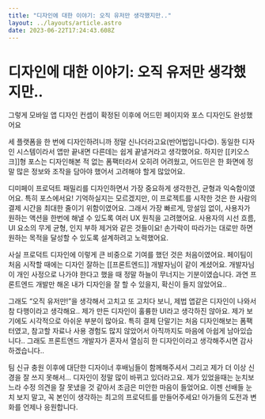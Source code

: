 ```yaml
---
title: "디자인에 대한 이야기: 오직 유저만 생각했지만.."
layout: ../layouts/article.astro
date: 2023-06-22T17:24:43.608Z
---
```


# 디자인에 대한 이야기: 오직 유저만 생각했지만..

그렇게 모바일 앱 디자인 컨셉이 확정된 이후에 어드민 페이지와 포스 디자인도 완성했어요

세 플랫폼을 한 번에 디자인하려니까 정말 신나더라고요(반어법입니다😊). 동일한 디자인 시스템이라서 앱만 끝내면 다른데는 쉽게 끝낼거라고 생각했어요. 하지만 [[키오스크]]형 포스는 디자인해본 적 없는 폼팩터라서 오히려 어려웠고, 어드민은 한 화면에 정말 많은 정보와 조작을 담아야 했어서 고려해야 할게 많았어요.

디미페이 프로덕트 패밀리를 디자인하면서 가장 중요하게 생각한건, 균형과 익숙함이였어요. 특히 포스에서요! 기억하실지는 모르겠지만, 이 프로젝트를 시작한 것은 한 사람의 결제 시간을 최대한 줄이기 위함이였어요. 그래서 가장 빠르게, 망설임 없이, 사용자가 원하는 액션을 한번에 해낼 수 있도록 여러 UX 원칙을 고려했어요. 사용자의 시선 흐름, UI 요소의 무게 균형, 인지 부하 제거와 같은 것들이요! 손가락이 따라가는 대로만 하면 원하는 목적을 달성할 수 있도록 설계하려고 노력했어요.

사실 프로덕트 디자인에 이렇게 큰 비중으로 기여를 했던 것은 처음이였어요. 페이팀이 처음 시작할 때에는 디자인 잘하는 [[프론트엔드]] 개발자님이 같이 계셨어요. 개발자님이 개인 사정으로 나가야 한다고 했을 때 정말 하늘이 무너지는 기분이였습니다. 과연 프론트엔드 개발만 해온 내가 디자인을 잘 할 수 있을지, 확신이 들지 않았어요..

그래도 “오직 유저만!”을 생각해서 고치고 또 고치다 보니, 제법 앱같은 디자인이 나와서 참 다행이라고 생각해요.. 제가 만든 디자인이 훌륭한 UI라고 생각하진 않아요. 제가 보기에도 시각적으로 아쉬운 부분이 많아요. 특히 결제 단말기는 처음 디자인해보는 폼팩터였고, 참고할 자료나 사용 경험도 많지 않았어서 아직까지도 마음에 아쉽게 남아있습니다.. 그래도 프론트엔드 개발자가 혼자서 열심히 한 디자인이라고 생각해주시면 감사하겠습니다..

팀 신규 충원 이후에 대단한 디자이너 후배님들이 함께해주셔서 그리고 제가 더 이상 신경을 잘 쓰지 못해서… 디자인이 정말 많이 바뀌고 있더라고요. 제가 있었을때는 눈치보느라 수정 의견을 잘 못냈을 것 같아서 조금은 미안한 마음이 들었어요. 이젠 선배들 눈치 보지 말고, 꼭 본인이 생각하는 최고의 프로덕트를 만들어주세요! 아가들의 도전과 변화를 언제나 응원합니다.
